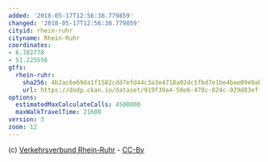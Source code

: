```yaml
---
added: '2018-05-17T12:56:38.779859'
changed: '2018-05-17T12:56:38.779859'
cityid: rhein-ruhr
cityname: Rhein-Ruhr
coordinates:
- 6.782778
- 51.225556
gtfs:
  rhein-ruhr:
    sha256: 4b2ac6e69da1f1582cdd7efd44c3a3e4718a02dc1fbd7e1be4bae09e9abdf8d0
    url: https://dodp.ckan.io/dataset/919f39a4-50e6-470c-824c-929d83eff8e8/resource/a17fdcfe-7fb8-40d5-9657-b8ad63c50fa7/download/google_transit_vrr_2018_05_11.zip
options:
  estimatedMaxCalculateCalls: 4500000
  maxWalkTravelTime: 21600
version: 3
zoom: 12
---
```


(c) [Verkehrsverbund Rhein-Ruhr](https://www.openvrr.de/) - [CC-By](http://www.opendefinition.org/licenses/cc-by)
